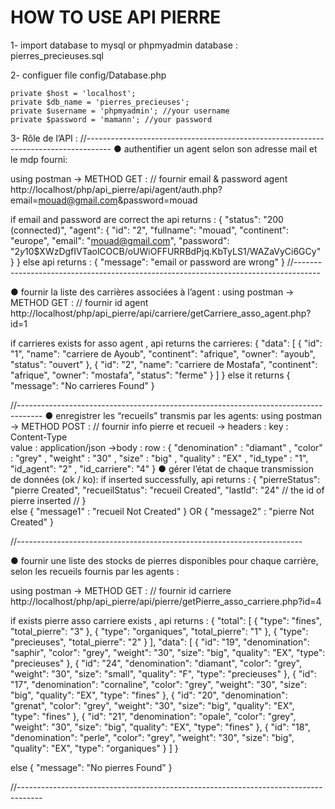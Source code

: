 # HOW TO USE API PIERRE 

1- import database to mysql or phpmyadmin 
   database : pierres_precieuses.sql

2- configuer file config/Database.php

    private $host = 'localhost';
    private $db_name = 'pierres_precieuses';
    private $username = 'phpmyadmin'; //your username
    private $password = 'mamann'; //your password 

3- Rôle de l’API : 
//------------------------------------------------------------------------------------
● authentifier un agent selon son adresse mail et le mdp fourni:

using postman -> METHOD GET : // fournir email & password agent
http://localhost/php/api_pierre/api/agent/auth.php?email=mouad@gmail.com&password=mouad

 
if email and password are correct the api returns :
    {
        "status": "200 (connected)",
        "agent": {
            "id": "2",
            "fullname": "mouad",
            "continent": "europe",
            "email": "mouad@gmail.com",
            "password": "$2y$10$XWzDgfIVTaolCOCB/oUWiOFFURRBdPjq.KbTyLS1/WAZaVyCi6GCy"
        }
    }
else api returns :
    {
    "message": "email or password are wrong"
    }
//------------------------------------------------------------------------------------

● fournir la liste des carrières associées à l’agent :
using postman -> METHOD GET : // fournir id agent
http://localhost/php/api_pierre/api/carriere/getCarriere_asso_agent.php?id=1

if carrieres exists for asso agent , api returns the carrieres:
    {
        "data": [
            {
                "id": "1",
                "name": "carriere de Ayoub",
                "continent": "afrique",
                "owner": "ayoub",
                "status": "ouvert"
            },
            {
                "id": "2",
                "name": "carriere de Mostafa",
                "continent": "afrique",
                "owner": "mostafa",
                "status": "ferme"
            }
        ]
    }
else it returns 
    {
        "message": "No carrieres Found"
    }

//------------------------------------------------------------------------------------
● enregistrer les “recueils” transmis par les agents:
using postman -> METHOD POST : // fournir info pierre et recueil
              -> headers :
                            key : Content-Type  
                            value : application/json
              ->body : row : 
                                {
                                    "denomination" : "diamant" ,
                                    "color" : "grey" ,
                                    "weight" : "30" ,
                                    "size" : "big" ,
                                    "quality" : "EX" ,
                                    "id_type" : "1",
                                    "id_agent": "2" ,
                                    "id_carriere": "4" 
                                 }
● gérer l’état de chaque transmission de données (ok / ko):
if inserted successfully, api returns :
                    {
                        "pierreStatus": "pierre Created",
                        "recueilStatus": "recueil Created",
                        "lastId": "24" // the id of pierre inserted //
                    }    
else 
                    {
                        "message1" : "recueil Not Created"
                    } 
                    OR
                    {
                        "message2" : "pierre Not Created"
                    } 

//-----------------------------------------------------------------------

● fournir une liste des stocks de pierres disponibles pour chaque
carrière, selon les recueils fournis par les agents :

using postman -> METHOD GET : // fournir id carriere
http://localhost/php/api_pierre/api/pierre/getPierre_asso_carriere.php?id=4 
        
if exists pierre asso carriere exists , api returns : 
          {
                "total": [
                    {
                        "type": "fines",
                        "total_pierre": "3"
                    },
                    {
                        "type": "organiques",
                        "total_pierre": "1"
                    },
                    {
                        "type": "precieuses",
                        "total_pierre": "2"
                    }
                ],
                "data": [
                    {
                        "id": "19",
                        "denomination": "saphir",
                        "color": "grey",
                        "weight": "30",
                        "size": "big",
                        "quality": "EX",
                        "type": "precieuses"
                    },
                    {
                        "id": "24",
                        "denomination": "diamant",
                        "color": "grey",
                        "weight": "30",
                        "size": "small",
                        "quality": "F",
                        "type": "precieuses"
                    },
                    {
                        "id": "17",
                        "denomination": "cornaline",
                        "color": "grey",
                        "weight": "30",
                        "size": "big",
                        "quality": "EX",
                        "type": "fines"
                    },
                    {
                        "id": "20",
                        "denomination": "grenat",
                        "color": "grey",
                        "weight": "30",
                        "size": "big",
                        "quality": "EX",
                        "type": "fines"
                    },
                    {
                        "id": "21",
                        "denomination": "opale",
                        "color": "grey",
                        "weight": "30",
                        "size": "big",
                        "quality": "EX",
                        "type": "fines"
                    },
                    {
                        "id": "18",
                        "denomination": "perle",
                        "color": "grey",
                        "weight": "30",
                        "size": "big",
                        "quality": "EX",
                        "type": "organiques"
                    }
                ]
          }

else 
    {
    "message": "No pierres Found"
    }


//------------------------------------------------------------------------------------
